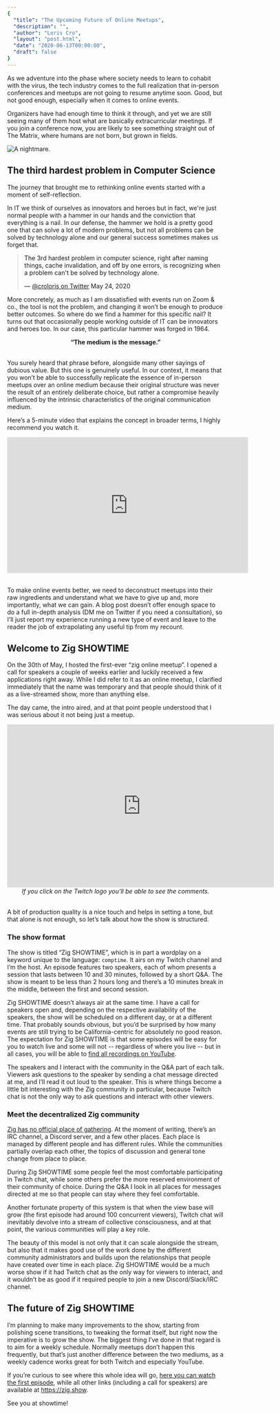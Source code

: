 ```yaml
---
{
  "title": "The Upcoming Future of Online Meetups",
  "description": "", 
  "author": "Loris Cro",
  "layout": "post.html",
  "date": "2020-06-13T00:00:00",
  "draft": false
}
---
```


As we adventure into the phase where society needs to learn to cohabit with the virus, the tech industry comes to the full realization that in-person conferences and meetups are not going to resume anytime soon. Good, but not good enough, especially when it comes to online events.

Organizers have had enough time to think it through, and yet we are still seeing many of them host what are basically extracurricular meetings. If you join a conference now, you are likely to see something straight out of The Matrix, where humans are not born, but grown in fields. 

![A nightmare.](nightmare.PNG "Yes, meetups and conferences are also about social interaction, but not like this.")


## The third hardest problem in Computer Science
The journey that brought me to rethinking online events started with a moment of self-reflection. 

In IT we think of ourselves as innovators and heroes but in fact, we're just normal people with a hammer in our hands and the conviction that everything is a nail. In our defense, the hammer we hold is a pretty good one that can solve a lot of modern problems, but not all problems can be solved by technology alone and our general success sometimes makes us forget that.

<blockquote class="twitter-tweet" style="color:inherit;"><p lang="en" dir="ltr">The 3rd hardest problem in computer science, right after naming things, cache invalidation, and off by one errors, is recognizing when a problem can&#39;t be solved by technology alone.</p>&mdash; <a href="https://twitter.com/croloris/status/1264391714539741184?ref_src=twsrc%5Etfw">@croloris on Twitter</a> May 24, 2020</blockquote>

More concretely, as much as I am dissatisfied with events run on Zoom & co., the tool is not the problem, and changing it won’t be enough to produce better outcomes. So where do we find a hammer for this specific nail? It turns out that occasionally people working outside of IT can be innovators and heroes too. In our case, this particular hammer was forged in 1964.

<center><b>“The medium is the message.”</b></center><br> 


You surely heard that phrase before, alongside many other sayings of dubious value. But this one is genuinely useful. In our context, it means that you won’t be able to successfully replicate the essence of in-person meetups over an online medium because their original structure was never the result of an entirely deliberate choice, but rather a compromise heavily influenced by the intrinsic characteristics of the original communication medium.

Here’s a 5-minute video that explains the concept in broader terms, I highly recommend you watch it.

<div class="video-container">
<iframe width="560" height="315" src="https://www.youtube-nocookie.com/embed/OseOb_wBsi4" frameborder="0" allow="accelerometer; autoplay; encrypted-media; gyroscope; picture-in-picture" allowfullscreen></iframe>
</div>

<br>To make online events better, we need to deconstruct meetups into their raw ingredients and understand what we have to give up and, more importantly, what we can gain. A blog post doesn’t offer enough space to do a full in-depth analysis (DM me on Twitter if you need a consultation), so I’ll just report my experience running a new type of event and leave to the reader the job of extrapolating any useful tip from my recount.

## Welcome to Zig SHOWTIME
On the 30th of May, I hosted the first-ever “zig online meetup”. I opened a call for speakers a couple of weeks earlier and luckily received a few applications right away. While I did refer to it as an online meetup, I clarified immediately that the name was temporary and that people should think of it as a live-streamed show, more than anything else.

The day came, the intro aired, and at that point people understood that I was serious about it not being just a meetup.

<div class="video-container">
<iframe src="https://clips.twitch.tv/embed?clip=RamshackleArbitraryBillJKanStyle&autoplay=false&parent=kristoff.it" frameborder="0" allowfullscreen="true" scrolling="no" height="378" width="620"></iframe>
</div>

<center><i>If you click on the Twitch logo you'll be able to see the comments.</i></center>

<br>A bit of production quality is a nice touch and helps in setting a tone, but that alone is not enough, so let’s talk about how the show is structured.

### The show format
The show is titled “Zig SHOWTIME”, which is in part a wordplay on a keyword unique to the language: `comptime`. It airs on my Twitch channel and I’m the host. An episode features two speakers, each of whom presents a session that lasts between 10 and 30 minutes, followed by a short Q&A. The show is meant to be less than 2 hours long and there’s a 10 minutes break in the middle, between the first and second session.

Zig SHOWTIME doesn’t always air at the same time. I have a call for speakers open and, depending on the respective availability of the speakers, the show will be scheduled on a different day, or at a different time. That probably sounds obvious, but you’d be surprised by how many events are still trying to be California-centric for absolutely no good reason. The expectation for Zig SHOWTIME is that some episodes will be easy for you to watch live and some will not -- regardless of where you live -- but in all cases, you will be able to [find all recordings on YouTube](https://www.youtube.com/channel/UC2EQzAewrC10KCDFSS4j-zA).

The speakers and I interact with the community in the Q&A part of each talk. Viewers ask questions to the speaker by sending a chat message directed at me, and I’ll read it out loud to the speaker. This is where things become a little bit interesting with the Zig community in particular, because Twitch chat is not the only way to ask questions and interact with other viewers.

### Meet the decentralized Zig community
[Zig has no official place of gathering](https://github.com/ziglang/zig/wiki/Community). At the moment of writing, there’s an IRC channel, a Discord server, and a few other places. Each place is managed by different people and has different rules. While the communities partially overlap each other, the topics of discussion and general tone change from place to place.

During Zig SHOWTIME some people feel the most comfortable participating in Twitch chat, while some others prefer the more reserved environment of their community of choice. During the Q&A I look in all places for messages directed at me so that people can stay where they feel comfortable.

Another fortunate property of this system is that when the view base will grow (the first episode had around 100 concurrent viewers), Twitch chat will inevitably devolve into a stream of collective consciousness, and at that point, the various communities will play a key role. 

The beauty of this model is not only that it can scale alongside the stream, but also that it makes good use of the work done by the different community administrators and builds upon the relationships that people have created over time in each place. Zig SHOWTIME would be a much worse show if it had Twitch chat as the only way for viewers to interact, and it wouldn’t be as good if it required people to join a new Discord/Slack/IRC channel.

## The future of Zig SHOWTIME
I’m planning to make many improvements to the show, starting from polishing scene transitions, to tweaking the format itself, but right now the imperative is to grow the show. The biggest thing I’ve done in that regard is to aim for a weekly schedule. Normally meetups don’t happen this frequently, but that’s just another difference between the two mediums, as a weekly cadence works great for both Twitch and especially YouTube.

If you’re curious to see where this whole idea will go, [here you can watch the first episode](https://youtu.be/Unq712gqu2U), while all other links (including a call for speakers) are available at https://zig.show. 

See you at showtime!











